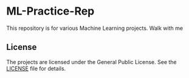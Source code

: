 # ML-Practice-Rep
This repository is for various Machine Learning projects. Walk with me
## License
The projects are licensed under the General Public License. See the [LICENSE](./License) file for details.
